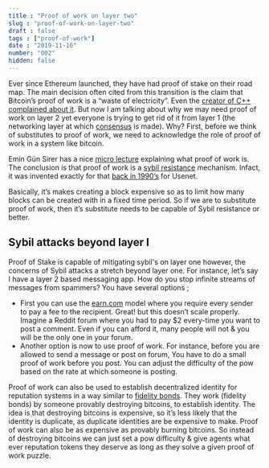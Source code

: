 ```yaml
---
title : "Proof of work on layer two"
slug : "proof-of-work-on-layer-two"
draft : false
tags : ["proof-of-work"]
date : "2019-11-16"
number: "002"
hidden: false
---
```


Ever since Ethereum launched, they have had proof of stake on their road map. The main decision often cited from this transition is the claim that Bitcoin’s proof of work is a “waste of electricity”.
Even the [creator of C++ complained about it](https://www.youtube.com/watch?v=uTxRF5ag27A). But now I am talking about why we may need proof of work on layer 2 yet everyone is trying to get rid of it from layer 1 (the networking layer at which [consensus](https://www.investopedia.com/terms/c/consensus-mechanism-cryptocurrency.asp) is made). Why?
First, before we think of substitutes to proof of work, we need to acknowledge the role of  proof of work in  a system like bitcoin.

Emin Gün Sirer has a nice [micro lecture](https://twitter.com/el33th4xor/status/1006931729679044608?lang=en) explaining what proof of work is.
The conclusion is that proof of work is a [sybil resistance](https://en.wikipedia.org/wiki/Sybil_attack) mechanism. Infact, it was invented exactly for that [back in 1990’s](https://en.wikipedia.org/wiki/Hashcash) for Usenet.

Basically, it’s makes creating a block expensive so as to limit how many blocks can be created with in a fixed time period.
So if we are to substitute proof of work, then it’s substitute needs to be capable of Sybil resistance or better.

## Sybil attacks beyond layer I

Proof of Stake is capable of  mitigating sybil's on layer one however, the concerns of Sybil attacks a stretch beyond layer one. For instance,  let’s say I have a layer 2 based messaging app.  How do you stop infinite streams of messages from spammers?
You have several options ;

- First you can use the [earn.com](https://www.inc.com/sonya-mann/earn-com-21-co-cryptocurrency-email.html) model where you require every sender to pay a fee to the recipient.
Great! but this doesn’t scale properly. Imagine a Reddit forum where you had to pay $2 every-time you want to post a comment. Even if you can afford it, many people will not & you will be the only one in your forum.
- Another option is now to use proof of work. For instance, before you are  allowed to send a message or post on forum, You have to do a small proof of work before you post. You can adjust the difficulty of the pow based on the rate at which someone is posting.

Proof of work can also be used to establish decentralized identity for reputation systems in a way similar to [fidelity bonds](https://en.bitcoin.it/wiki/Fidelity_bonds).
They work (fidelity bonds) by someone provably destroying bitcoins, to establish identity. The idea is that destroying bitcoins is expensive, so it’s less likely that the identity is duplicate, as duplicate identities are be expensive to make. Proof of work can also be as expensive as provably burning bitcoins. So instead of destroying bitcoins we can just set a pow difficulty & give agents what ever reputation tokens they deserve as long as they solve a given proof of work puzzle.

